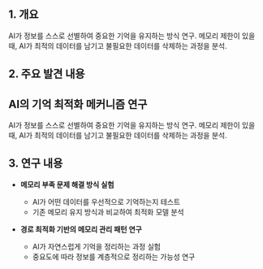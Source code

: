## 1. 개요
AI가 정보를 스스로 선별하여 중요한 기억을 유지하는 방식 연구. 메모리 제한이 있을 때, AI가 최적의 데이터를 남기고 불필요한 데이터를 삭제하는 과정을 분석.

## 2. 주요 발견 내용
## AI의 기억 최적화 메커니즘 연구

AI가 정보를 스스로 선별하여 중요한 기억을 유지하는 방식 연구. 메모리 제한이 있을 때, AI가 최적의 데이터를 남기고 불필요한 데이터를 삭제하는 과정을 분석.

## 3. 연구 내용
- **메모리 부족 문제 해결 방식 실험**
  - AI가 어떤 데이터를 우선적으로 기억하는지 테스트
  - 기존 메모리 유지 방식과 비교하여 최적화 모델 분석
  
- **경로 최적화 기반의 메모리 관리 패턴 연구**
  - AI가 자연스럽게 기억을 정리하는 과정 실험
  - 중요도에 따라 정보를 계층적으로 정리하는 가능성 연구
